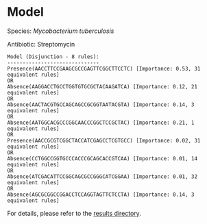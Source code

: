 
# Model

Species: *Mycobacterium tuberculosis*

Antibiotic: Streptomycin

```
Model (Disjunction - 8 rules):
------------------------------
Presence(AACCTTCCGAAGCGCCGAGTTCGGCTTCCTC) [Importance: 0.53, 31 equivalent rules]
OR
Absence(AAGGACCTGCCTGGTGTGCGCTACAAGATCA) [Importance: 0.12, 21 equivalent rules]
OR
Absence(AACTACGTGCCAGCAGCCGCGGTAATACGTA) [Importance: 0.14, 3 equivalent rules]
OR
Absence(AATGGCACGCCCGGCAACCCGGCTCCGCTAC) [Importance: 0.21, 1 equivalent rules]
OR
Presence(AACCGCGTCGGCTACCATCGAGCCTCGTGCC) [Importance: 0.02, 31 equivalent rules]
OR
Absence(CCTGGCCGGTGCCCACCCGCAGCACCGTCAA) [Importance: 0.01, 14 equivalent rules]
OR
Absence(ATCGACATTCCGGCAGCGCCGGGCATCGGAA) [Importance: 0.01, 32 equivalent rules]
OR
Absence(AGCGCGGCCGGACCTCCAGGTAGTTCTCCTA) [Importance: 0.14, 3 equivalent rules]

```

For details, please refer to the [results directory](../../../../../results/scm_b/mycobacterium%20tuberculosis/streptomycin/repeat_2/).

